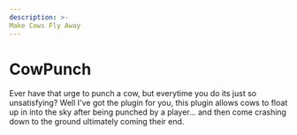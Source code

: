 ```yaml
---
description: >-
Make Cows Fly Away
---
```


# CowPunch
Ever have that urge to punch a cow, but everytime you do its just so unsatisfying?
Well I've got the plugin for you, this plugin allows cows to float up in into the sky after being punched by a player... and then come crashing down to the ground ultimately coming their end.
